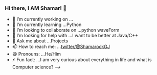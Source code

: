 ### Hi there, I AM Shamar! 👋

- 🔭 I’m currently working on ...
- 🌱 I’m currently learning ...Python
- 👯 I’m looking to collaborate on ...python waveForm 
- 🤔 I’m looking for help with ...I want to be better at Java/C++ 
- 💬 Ask me about ...Projects 
- 📫 How to reach me: ...[twitter/@ShamarockGJ](https://twitter.com/ShamrockGJ)
- 😄 Pronouns: ...He/Him
- ⚡ Fun fact: ...I am very curious about everything in life and what is Computer science? 
-->
